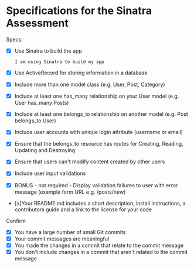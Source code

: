 # Specifications for the Sinatra Assessment

Specs:

 - [x] Use Sinatra to build the app

       I am using Sinatra to build my app

 - [x] Use ActiveRecord for storing information in a database
  
      
 - [x] Include more than one model class (e.g. User, Post, Category)


 - [x] Include at least one has_many relationship on your User model
  (e.g. User has_many Posts)


 - [x] Include at least one belongs_to relationship on another model (e.g. Post belongs_to User)


 - [x] Include user accounts with unique login attribute (username or email)


 - [x] Ensure that the belongs_to resource has routes for Creating, Reading, Updating and Destroying


 - [x] Ensure that users can't modify content created by other users


 - [x] Include user input validations


 - [x] BONUS - not required - Display validation failures to user with error message (example form URL e.g. /posts/new)


 - [x]Your README.md includes a short description, install instructions, a contributors guide and a link to the license for your code

 

Confirm

 - [x] You have a large number of small Git commits
 - [x] Your commit messages are meaningful
 - [x] You made the changes in a commit that relate to the commit message
 - [x] You don't include changes in a commit that aren't related to the commit message